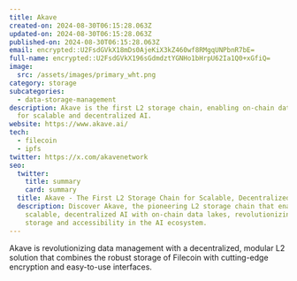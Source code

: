 ```yaml
---
title: Akave
created-on: 2024-08-30T06:15:28.063Z
updated-on: 2024-08-30T06:15:28.063Z
published-on: 2024-08-30T06:15:28.063Z
email: encrypted::U2FsdGVkX18mDs0AjeKiX3kZ460wf8RMgqUNPbnR7bE=
full-name: encrypted::U2FsdGVkX196sGdmdztYGNHo1bHrpU62Ia1Q0+xGfiQ=
image:
  src: /assets/images/primary_wht.png
category: storage
subcategories:
  - data-storage-management
description: Akave is the first L2 storage chain, enabling on-chain data lakes
  for scalable and decentralized AI.
website: https://www.akave.ai/
tech:
  - filecoin
  - ipfs
twitter: https://x.com/akavenetwork
seo:
  twitter:
    title: summary
    card: summary
  title: Akave - The First L2 Storage Chain for Scalable, Decentralized AI Data Lakes
  description: Discover Akave, the pioneering L2 storage chain that enables
    scalable, decentralized AI with on-chain data lakes, revolutionizing data
    storage and accessibility in the AI ecosystem.
---
```


Akave is revolutionizing data management with a decentralized, modular L2 solution that combines the robust storage of Filecoin with cutting-edge encryption and easy-to-use interfaces.
